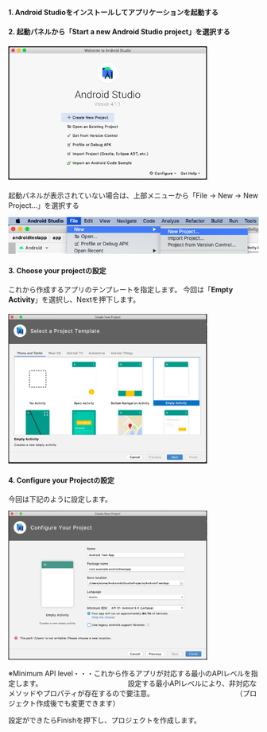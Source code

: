 #### 1. Android Studioをインストールしてアプリケーションを起動する  



#### 2. 起動パネルから「**Start a new Android Studio project**」を選択する

#### <img src="images/02/01.png" width="400">

起動パネルが表示されていない場合は、上部メニューから「File → New → New Project...」を選択する

![](images/02/02.png)  



#### 3. Choose your projectの設定  

これから作成するアプリのテンプレートを指定します。
今回は「**Empty Activity**」を選択し、Nextを押下します。

#### <img src="images/02/03.png" width="400">



#### 4. Configure your Projectの設定

今回は下記のように設定します。  

<img src="images/02/04.png" width="400">  

※Minimum API level・・・これから作るアプリが対応する最小のAPIレベルを指定します。
　　　　　　　　　　　　設定する最小APIレベルにより、非対応なメソッドやプロパティが存在するので要注意。
　　　　　　　　　　　　（プロジェクト作成後でも変更できます）

設定ができたらFinishを押下し、プロジェクトを作成します。



<!-- ここで自己紹介 -->
<!-- どのバージョンをどのくらいの人が使っているかの説明 -->
<!-- テンプレートの説明 -->
